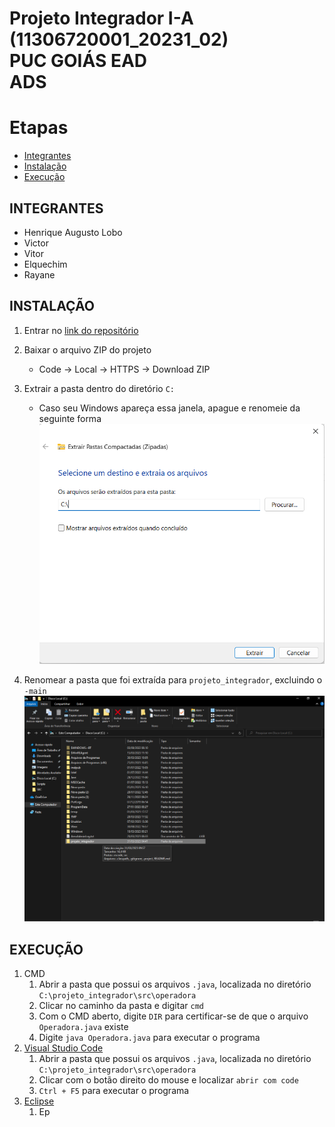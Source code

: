 Projeto Integrador I-A (11306720001_20231_02)  
PUC GOIÁS EAD  
ADS   
=======================================

# Etapas
  - [Integrantes](https://github.com/Henrique-182/projeto_integrador#integrantes)
  - [Instalação](https://github.com/Henrique-182/projeto_integrador#instala%C3%A7%C3%A3o)
  - [Execução](https://github.com/Henrique-182/projeto_integrador#execu%C3%A7%C3%A3o)

## INTEGRANTES
  - Henrique Augusto Lobo
  - Victor
  - Vitor
  - Elquechim
  - Rayane

## INSTALAÇÃO
  1. Entrar no [link do repositório](https://github.com/Henrique-182/projeto_integrador)
  
  2. Baixar o arquivo ZIP do projeto
      * Code -> Local -> HTTPS -> Download ZIP
      
  3. Extrair a pasta dentro do diretório `C:`
      * Caso seu Windows apareça essa janela, apague e renomeie da seguinte forma
      ![Renomear a Pasta](https://raw.githubusercontent.com/Henrique-182/projeto_integrador/main/images/instalacao1.png)      
  
  4. Renomear a pasta que foi extraída para `projeto_integrador`, excluindo o `-main`
   ![Renomear a Pasta](https://raw.githubusercontent.com/Henrique-182/projeto_integrador/main/images/instalacao3.png)

## EXECUÇÃO
  1. CMD
      1. Abrir a pasta que possui os arquivos `.java`, localizada no diretório `C:\projeto_integrador\src\operadora`
      2. Clicar no caminho da pasta e digitar `cmd`
      3. Com o CMD aberto, digite `DIR` para certificar-se de que o arquivo `Operadora.java` existe
      4. Digite `java Operadora.java` para executar o programa
  2. [Visual Studio Code](https://code.visualstudio.com/)
      1. Abrir a pasta que possui os arquivos `.java`, localizada no diretório `C:\projeto_integrador\src\operadora`
      2. Clicar com o botão direito do mouse e localizar `abrir com code`
      3. `Ctrl + F5` para executar o programa
  3. [Eclipse](https://www.eclipse.org/)
      1. Ep
  
